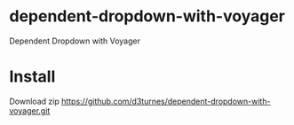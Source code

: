 # dependent-dropdown-with-voyager
 Dependent Dropdown with Voyager
 
 # Install
 
 Download zip https://github.com/d3turnes/dependent-dropdown-with-voyager.git
